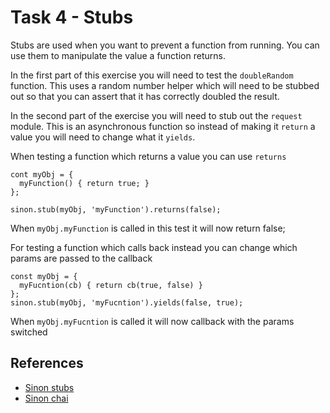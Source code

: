 # Task 4 - Stubs

Stubs are used when you want to prevent a function from running. You can use
them to manipulate the value a function returns.

In the first part of this exercise you will need to test the `doubleRandom`
function. This uses a random number helper which will need to be stubbed out
so that you can assert that it has correctly doubled the result.

In the second part of the exercise you will need to stub out the `request`
module. This is an asynchronous function so instead of making it `return` a
value you will need to change what it `yields`.

When testing a function which returns a value you can use `returns`
```
cont myObj = {
  myFunction() { return true; }
};

sinon.stub(myObj, 'myFunction').returns(false);
```
When `myObj.myFunction` is called in this test it will now return false;

For testing a function which calls back instead you can change which params
are passed to the callback
```
const myObj = {
  myFucntion(cb) { return cb(true, false) }
};
sinon.stub(myObj, 'myFucntion').yields(false, true);
```
When `myObj.myFucntion` is called it will now callback with the params switched

## References
* [Sinon stubs](http://sinonjs.org/docs/#stubs-api)
* [Sinon chai](https://github.com/domenic/sinon-chai)
